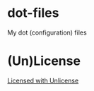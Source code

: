 # dot-files
My dot (configuration) files

# (Un)License
[Licensed with Unlicense](https://http://unlicense.org) 
